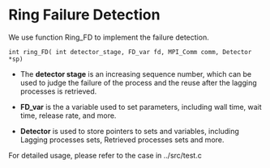 # Ring Failure Detection

We use function Ring_FD to implement the failure detection.

```
int ring_FD( int detector_stage, FD_var fd, MPI_Comm comm, Detector *sp)
```

- The **detector stage** is an increasing sequence number, which can be used to judge the failure of the process and the reuse after the lagging processes is retrieved.

- **FD_var** is the a variable used to set parameters, including wall time, wait time, release rate, and more.

- **Detector** is used to store pointers to sets and variables, including Lagging processes sets, Retrieved processes sets and more.

For detailed usage, please refer to the case in ../src/test.c

